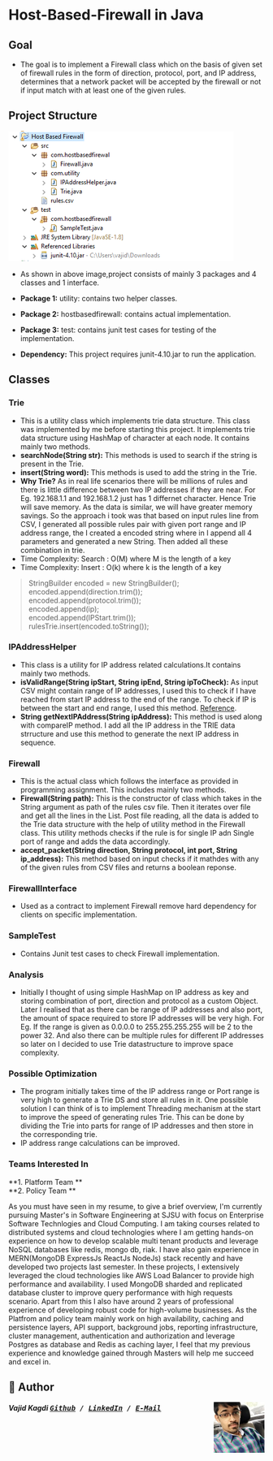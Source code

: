 # Host-Based-Firewall in Java


## Goal

* The goal is to implement a Firewall class which on the basis of given set of firewall rules in the form of direction, protocol, port, and IP address, determines that a network packet will be accepted by the firewall or not if input match with at least one of the given rules.


## Project Structure
![Project Structure](/images/project_structure.PNG)


* As shown in above image,project consists of mainly 3 packages and 4 classes and 1 interface.
*	**Package 1:** utility: contains two helper classes.

*	**Package 2:** hostbasedfirewall: contains actual implementation.

*	**Package 3:** test: contains junit test cases for testing of the implementation.

*	**Dependency:** This project requires junit-4.10.jar to run the application.

## Classes

### Trie 
- This is a utility class which implements trie data structure. This class was implemented by me before starting this project. It implements trie data structure using HashMap of character at each node. It contains mainly two methods. 
- **searchNode(String str):** This methods is used to search if the string is present in the Trie.  
- **insert(String word):** This methods is used to add the string in the Trie.  
- **Why Trie?** As in real life scenarios there will be millions of rules and there is little difference between two IP addresses if they are near. For Eg. 192.168.1.1 and 192.168.1.2 just has 1 differnet character. Hence Trie will save memory. As the data is similar, we will have greater memory savings. So the approach i took was that based on input rules line from CSV, I generated all possible rules pair with given port range and IP address range, the I created a encoded string where in I append all 4 parameters and generated a new String. Then added all these combination in trie. 
- Time Complexity: Search : O(M) where M is the length of a key
- Time Complexity: Insert : O(k) where k is the length of a key
  
  
> StringBuilder encoded = new StringBuilder();  
>	encoded.append(direction.trim());  
> encoded.append(protocol.trim());  
> encoded.append(ip);  
> encoded.append(IPStart.trim());  
> rulesTrie.insert(encoded.toString());  

  
### IPAddressHelper
- This class is a utility for IP address related calculations.It contains mainly two methods. 
- **isValidRange(String ipStart, String ipEnd, String ipToCheck):** As input CSV might contain range of IP addresses, I used this to check if I have reached from start IP address to the end of the range. To check if IP is between the start and end range, I used this method. [Reference](https://gist.github.com/madan712/6651967).
- **String getNextIPAddress(String ipAddress):** This method is used along with compareIP method. I add all the IP address in the TRIE data strructure and use this method to generate the next IP address in sequence.  


### Firewall
- This is the actual class which follows the interface as provided in programming assignment. This includes mainly two methods.
- **Firewall(String path):** This is the constructor of class which takes in the String argument as path of the rules csv file. Then it iterates over file and get all the lines in the List. Post file reading, all the data is added to the Trie data structure with the help of utility method in the Firewall class. This utility methods checks if the rule is for single IP adn Single port of range and adds the data accordingly.
- **accept_packet(String direction, String protocol, int port, String ip_address):** This method based on input checks if it mathdes with any of the given rules from CSV files and returns a boolean reponse. 

### FirewallInterface
- Used as a contract to implement Firewall remove hard dependency for clients on specific implementation.

### SampleTest
- Contains Junit test cases to check Firewall implementation.

### Analysis
- Initially I thought of using simple HashMap on IP address as key and storing combination of port, direction and protocol as a custom Object. Later I realised that as there can be range of IP addresses and also port, the amount of space required to store IP addresses will be very high. For Eg. If the range is given as 0.0.0.0 to 255.255.255.255 will be 2 to the power 32. And also there can be multiple rules for different IP addresses so later on I decided to use Trie datastructure to improve space complexity.

### Possible Optimization
- The program initially takes time of the IP address range or Port range is very high to generate a Trie DS and store all rules in it. One possible solution I can think of is to implement Threading mechanism at the start to improve the speed of generating rules Trie. This can be done by dividing the Trie into parts for range of IP addresses and then store in the corresponding trie.
- IP address range calculations can be improved.

### Teams Interested In  
**1. Platform Team **  
**2. Policy Team **

As you must have seen in my resume, to give a brief overview, I'm currently pursuing Master's in Software Engineering at SJSU with focus on Enterprise Software Technlogies and Cloud Computing. I am taking courses related to distributed systems and cloud technologies where I am getting hands-on experience on how to develop scalable multi tenant products and leverage NoSQL databases like redis, mongo db, riak. I have also gain experience in MERN(MongoDB ExpressJs ReactJs NodeJs)  stack recently and have developed two projects last semester. In these projects, I extensively leveraged the cloud technologies like AWS Load Balancer to provide high performance and availability. I used MongoDB sharded and replicated database cluster to improve query performance with high requests scenario. 
Apart from this I also have around 2 years of professional experience of developing robust code for high-volume businesses. As the Platfrom and policy team mainly work on high availability, caching and persistence layers, API support, background jobs, reporting
infrastructure, cluster management, authentication and authorization and leverage Postgres as database and Redis as caching layer, I feel that my previous experience and knowledge gained through Masters will help me succeed and excel in.

## 📝 Author
[<img src="https://github.com/heyitsvajid/heyitsvajid.github.io/blob/master/img/profile.jpg" align="right" height="100">](https://github.com/heyitsvajid)

##### Vajid Kagdi <kbd> [Github](https://github.com/heyitsvajid) / [LinkedIn](https://www.linkedin.com/in/heyitsvajid) / [E-Mail](mailto:vajid9@gmail.com)</kbd>
